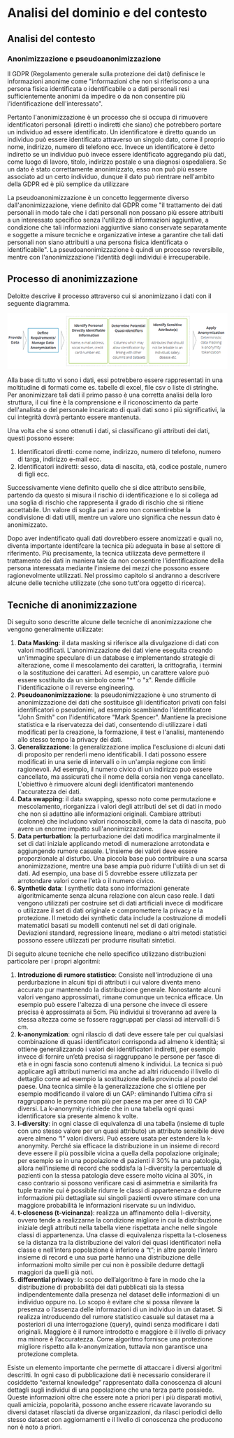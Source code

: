 # Analisi del dominio e del contesto

## Analisi del contesto

### Anonimizzazione e pseudoanonimizzazione
Il GDPR (Regolamento generale sulla protezione dei dati) definisce le informazioni anonime come "informazioni che non si riferiscono a una persona fisica identificata o identificabile o a dati personali resi sufficientemente anonimi da impedire o da non consentire più l'identificazione dell'interessato".

Pertanto l'anonimizzazione è un processo che si occupa di rimuovere identificatori personali (diretti o indiretti che siano) che potrebbero portare un individuo ad essere identificato. 
Un identificatore è diretto quando un individuo può essere identificato attraverso un singolo dato, come il proprio nome, indirizzo, numero di telefono ecc.
Invece un identificatore è detto indiretto se un individuo può invece essere identificato aggregando più dati, come luogo di lavoro, titolo, indirizzo postale o una diagnosi ospedaliera.
Se un dato è stato correttamente anonimizzato, esso non può più essere associato ad un certo individuo, dunque il dato può rientrare nell'ambito della GDPR ed è più semplice da utilizzare

La pseudoanonimizzazione è un concetto leggermente diverso dall'anonimizzazione, viene definito dal GDPR come "il trattamento dei dati personali in modo tale che i dati personali non possano più essere attribuiti a un interessato specifico senza l'utilizzo di informazioni aggiuntive, a condizione che tali informazioni aggiuntive siano conservate separatamente e soggette a misure tecniche e organizzative intese a garantire che tali dati personali non siano attribuiti a una persona fisica identificata o identificabile". La pseudoanonimizzazione è quindi un processo reversibile, mentre con l'anonimizzazione l'identità degli individui è irrecuperabile.

## Processo di anonimizzazione
Deloitte descrive il processo attraverso cui si anonimizzano i dati con il seguente diagramma.
<p align="center">
  <img src="res/anonimization.png"
     alt="Rappresentazione di Deloitte del processo di anonimizzazione dei dati" />
</p>

Alla base di tutto vi sono i dati, essi potrebbero essere rappresentati in una moltitudine di formati come es. tabelle di excel, file csv o liste di stringhe. Per anonimizzare tali dati il primo passo è una corretta analisi della loro struttura, il cui fine è la comprensione e il riconoscimento da parte dell'analista o del personale incaricato di quali dati sono i più significativi, la cui integrità dovrà pertanto essere mantenuta. 

Una volta che si sono ottenuti i dati, si classificano gli attributi dei dati, questi possono essere:
1. Identificatori diretti: come nome, indirizzo, numero di telefono, numero di targa, indirizzo e-mail ecc.
2. Identificatori indiretti: sesso, data di nascita, età, codice postale, numero di figli ecc.

Successivamente viene definito quello che si dice attributo sensibile, partendo da questo si misura il rischio di identificazione e lo si collega ad una soglia di rischio che rappresenta il grado di rischio che si ritiene accettabile.
Un valore di soglia pari a zero non consentirebbe la condivisione di dati utili, mentre un valore uno significa che nessun dato è anonimizzato.

Dopo aver indentificato quali dati dovrebbero essere anomizzati e quali no, diventa importante identifcare la tecnica più adeguata in base al settore di riferimento. Più precisamente, la tecnica utilizzata deve permettere il trattamento dei dati in maniera tale da non consentire l'identificazione della persona interessata mediante l'insieme dei mezzi che possono essere ragionevolmente utilizzati.
Nel prossimo capitolo si andranno a descrivere alcune delle tecniche utilizzate (che sono tutt'ora oggetto di ricerca).

## Tecniche di anonimizzazione
Di seguito sono descritte alcune delle tecniche di anonimizzazione che vengono generalmente utilizzate:

1. **Data Masking**: il data masking si riferisce alla divulgazione di dati con valori modificati. L'anonimizzazione dei dati viene eseguita creando un'immagine speculare di un database e implementando strategie di alterazione, come il mescolamento dei caratteri, la crittografia, i termini o la sostituzione dei caratteri. Ad esempio, un carattere valore può essere sostituito da un simbolo come "\*" o "x". Rende difficile l'identificazione o il reverse engineering.
2. **Pseudoanonimizzazione**: la pseudonimizzazione è uno strumento di anonimizzazione dei dati che sostituisce gli identificatori privati con falsi identificatori o pseudonimi, ad esempio scambiando l'identificatore "John Smith" con l'identificatore "Mark Spencer". Mantiene la precisione statistica e la riservatezza dei dati, consentendo di utilizzare i dati modificati per la creazione, la formazione, il test e l'analisi, mantenendo allo stesso tempo la privacy dei dati.
3. **Generalizzazione**: la generalizzazione implica l'esclusione di alcuni dati di proposito per renderli meno identificabili. I dati possono essere modificati in una serie di intervalli o in un'ampia regione con limiti ragionevoli. Ad esempio, il numero civico di un indirizzo può essere cancellato, ma assicurati che il nome della corsia non venga cancellato. L'obiettivo è rimuovere alcuni degli identificatori mantenendo l'accuratezza dei dati.
4. **Data swapping**: il data swapping, spesso noto come permutazione e mescolamento, riorganizza i valori degli attributi del set di dati in modo che non si adattino alle informazioni originali. Cambiare attributi (colonne) che includono valori riconoscibili, come la data di nascita, può avere un enorme impatto sull'anonimizzazione.
5. **Data perturbation**: la perturbazione dei dati modifica marginalmente il set di dati iniziale applicando metodi di numerazione arrotondata e aggiungendo rumore casuale. L'insieme dei valori deve essere proporzionale al disturbo. Una piccola base può contribuire a una scarsa anonimizzazione, mentre una base ampia può ridurre l'utilità di un set di dati. Ad esempio, una base di 5 dovrebbe essere utilizzata per arrotondare valori come l'età o il numero civico.
6. **Synthetic data**: I synthetic data sono informazioni generate algoritmicamente senza alcuna relazione con alcun caso reale. I dati vengono utilizzati per costruire set di dati artificiali invece di modificare o utilizzare il set di dati originale e compromettere la privacy e la protezione.
Il metodo dei synthetic data include la costruzione di modelli matematici basati su modelli contenuti nel set di dati originale. Deviazioni standard, regressione lineare, mediane o altri metodi statistici possono essere utilizzati per produrre risultati sintetici.

Di seguito alcune tecniche che nello specifico utilizzano distribuzioni particolare per i propri algoritmi:
1. **Introduzione di rumore statistico**: Consiste nell'introduzione di una perdurbazione in alcuni tipi di attributi i cui valore diventa meno accurato pur mantenendo la distribuzione generale.
Nonostante alcuni valori vengano approssimati, rimane comunque un tecnica efficace. 
Un esempio può essere l'altezza di una persone che invece di essere precisa è approssimata ai 5cm. Più individui si troveranno ad avere la stessa altezza come se fossere raggruppati per classi ad intervalli di 5 cm.
1. **k-anonymization**: ogni rilascio di dati deve essere tale per cui qualsiasi combinazione di quasi identificatori corrisponda ad almeno k identità; si ottiene generalizzando i valori dei identificatori indiretti, per esempio invece di fornire un’età precisa si raggruppano le persone per fasce di età e in ogni fascia sono contenuti almeno k individui. La tecnica si può applicare agli attributi numerici ma anche ad altri riducendo il livello di dettaglio come ad esempio la sostituzione della provincia al posto del paese. Una tecnica simile è la generalizzazione che si ottiene per esempio modificando il valore di un CAP: eliminando l’ultima cifra si raggruppano le persone non più per paese ma per aree di 10 CAP diversi. La k-anonymity richiede che in una tabella ogni quasi identificatore sia presente almeno k volte.
1. **l-diversity**: in ogni classe di equivalenza di una tabella (insieme di tuple con uno stesso valore per un quasi attributo) un attributo sensibile deve avere almeno “l” valori diversi. Può essere usata per estendere la k-anonymity. Perché sia efficace la distribuzione in un insieme di record deve essere il più possibile vicina a quella della popolazione originale; per esempio se in una popolazione di pazienti il 30% ha una patologia, allora nell’insieme di record che soddisfa la l-diversity la percentuale di pazienti con la stessa patologia deve essere molto vicina al 30%, in caso contrario si possono verificare casi di asimmetria e similarità fra tuple tramite cui è possibile ridurre le classi di appartenenza e dedurre informazioni più dettagliate sui singoli pazienti ovvero stimare con una maggiore probabilità le informazioni riservate su un individuo.
1. **t-closeness (t-vicinanza)**: realizza un affinamento della l-diversity, ovvero tende a realizzarne la condizione migliore in cui la distribuzione iniziale degli attributi nella tabella viene rispettata anche nelle singole classi di appartenenza. Una classe di equivalenza rispetta la t-closeness se la distanza tra la distribuzione dei valori dei quasi identificatori nella classe e nell’intera popolazione è inferiore a “t”; in altre parole l’intero insieme di record e una sua parte hanno una distribuzione delle informazioni molto simile per cui non è possibile dedurre dettagli maggiori da quelli già noti.
1. **differential privacy**: lo scopo dell’algoritmo è fare in modo che la distribuzione di probabilità dei dati pubblicati sia la stessa indipendentemente dalla presenza nel dataset delle informazioni di un individuo oppure no. Lo scopo è evitare che si possa rilevare la presenza o l’assenza delle informazioni di un individuo in un dataset. Si realizza introducendo del rumore statistico casuale sul dataset ma a posteriori di una interrogazione (query), quindi senza modificare i dati originali. Maggiore è il rumore introdotto e maggiore è il livello di privacy ma minore è l’accuratezza. Come algoritmo fornisce una protezione migliore rispetto alla k-anonymization, tuttavia non garantisce una protezione completa.


Esiste un elemento importante che permette di attaccare i diversi algoritmi descritti. In ogni caso di pubblicazione dati è necessario considerare il cosiddetto “external knowledge” rappresentato dalla conoscenza di alcuni dettagli sugli individui di una popolazione che una terza parte possiede. Queste informazioni oltre che essere note a priori per i più disparati motivi, quali amicizia, popolarità, possono anche essere ricavate lavorando su diversi dataset rilasciati da diverse organizzazioni, da rilasci periodici dello stesso dataset con aggiornamenti e il livello di conoscenza che producono non è noto a priori.
